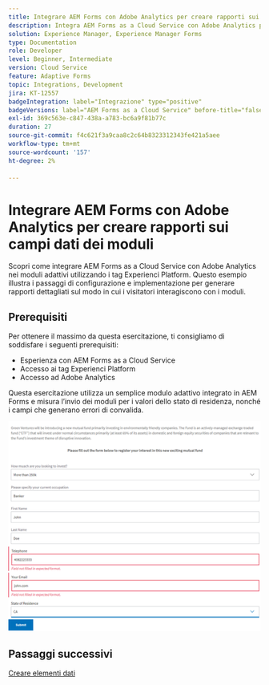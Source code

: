 ```yaml
---
title: Integrare AEM Forms con Adobe Analytics per creare rapporti sui campi dati dei moduli
description: Integra AEM Forms as a Cloud Service con Adobe Analytics per creare rapporti sui campi dati dei moduli
solution: Experience Manager, Experience Manager Forms
type: Documentation
role: Developer
level: Beginner, Intermediate
version: Cloud Service
feature: Adaptive Forms
topic: Integrations, Development
jira: KT-12557
badgeIntegration: label="Integrazione" type="positive"
badgeVersions: label="AEM Forms as a Cloud Service" before-title="false"
exl-id: 369c563e-c847-438a-a783-bc6a9f81b77c
duration: 27
source-git-commit: f4c621f3a9caa8c2c64b8323312343fe421a5aee
workflow-type: tm+mt
source-wordcount: '157'
ht-degree: 2%

---
```


# Integrare AEM Forms con Adobe Analytics per creare rapporti sui campi dati dei moduli

Scopri come integrare AEM Forms as a Cloud Service con Adobe Analytics nei moduli adattivi utilizzando i tag Experienci Platform. Questo esempio illustra i passaggi di configurazione e implementazione per generare rapporti dettagliati sul modo in cui i visitatori interagiscono con i moduli.

## Prerequisiti

Per ottenere il massimo da questa esercitazione, ti consigliamo di soddisfare i seguenti prerequisiti:

* Esperienza con AEM Forms as a Cloud Service
* Accesso ai tag Experienci Platform
* Accesso ad Adobe Analytics

Questa esercitazione utilizza un semplice modulo adattivo integrato in AEM Forms e misura l’invio dei moduli per i valori dello stato di residenza, nonché i campi che generano errori di convalida.

![modulo adattivo](assets/use-case.png)

## Passaggi successivi

[Creare elementi dati](./data-elements.md)